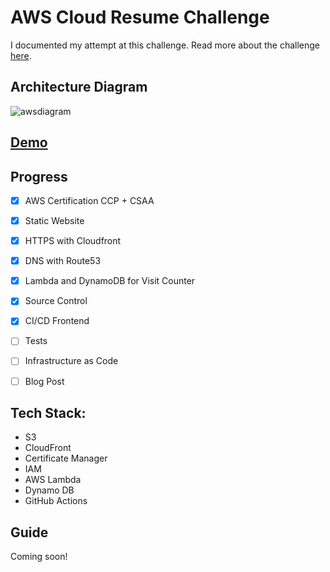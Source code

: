 # AWS Cloud Resume Challenge

I documented my attempt at this challenge. Read more about the challenge [here](https://cloudresumechallenge.dev/docs/the-challenge/aws/).

## Architecture Diagram
![awsdiagram](https://github.com/user-attachments/assets/611db14b-5e75-4d32-968e-45d70f41f837)



## [Demo](https://amyjo.cloud/)

## Progress

- [x] AWS Certification CCP + CSAA
- [x] Static Website
- [x] HTTPS with Cloudfront
- [x] DNS with Route53
- [x] Lambda and DynamoDB for Visit Counter
- [x] Source Control
- [x] CI/CD Frontend

- [ ] Tests
- [ ] Infrastructure as Code
- [ ] Blog Post

## Tech Stack:

- S3
- CloudFront
- Certificate Manager
- IAM
- AWS Lambda
- Dynamo DB
- GitHub Actions

## Guide

Coming soon!
